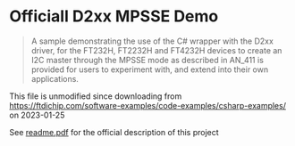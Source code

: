 
# Officiall D2xx MPSSE Demo

> A sample demonstrating the use of the C# wrapper with the D2xx driver, for the FT232H, FT2232H and FT4232H devices to create an I2C master through the MPSSE mode as described in AN_411 is provided for users to experiment with, and extend into their own applications.

This file is unmodified since downloading from https://ftdichip.com/software-examples/code-examples/csharp-examples/ on 2023-01-25

See [readme.pdf](readme.pdf) for the official description of this project